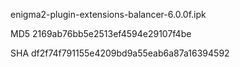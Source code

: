 enigma2-plugin-extensions-balancer-6.0.0f.ipk

MD5 2169ab76bb5e2513ef4594e29107f4be

SHA df2f74f791155e4209bd9a55eab6a87a16394592
